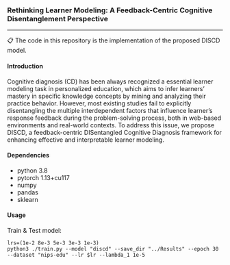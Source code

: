 ### Rethinking Learner Modeling: A Feedback-Centric Cognitive Disentanglement Perspective

***

:clipboard: The code in this repository is the implementation of the proposed DISCD model.

#### Introduction

Cognitive diagnosis (CD) has been always recognized a essential learner modeling task in personalized education, which aims to infer learners’ mastery in specific knowledge concepts by mining and analyzing their practice behavior. However, most existing studies fail to explicitly disentangling the multiple interdependent factors that influence learner’s response feedback during the problem-solving process, both in web-based environments and real-world contexts. To address this issue, we propose DISCD, a feedback-centric DISentangled Cognitive Diagnosis framework for enhancing effective and interpretable learner modeling. 

#### Dependencies
* python 3.8
* pytorch 1.13+cu117
* numpy
* pandas
* sklearn


#### Usage
Train & Test model:
```
lrs=(1e-2 8e-3 5e-3 3e-3 1e-3)
python3 ./train.py --model "discd" --save_dir "../Results" --epoch 30 --dataset "nips-edu" --lr $lr --lambda_1 1e-5
```